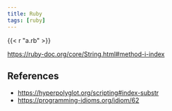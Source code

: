 ```yaml
---
title: Ruby
tags: [ruby]
---
```


{{< r "a.rb" >}}

<https://ruby-doc.org/core/String.html#method-i-index>

## References

- <https://hyperpolyglot.org/scripting#index-substr>
- <https://programming-idioms.org/idiom/62>
